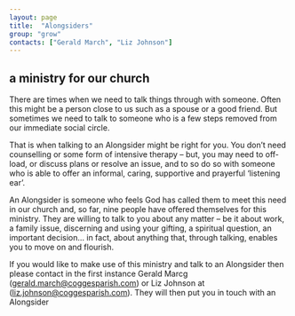 ```yaml
---
layout: page
title:  "Alongsiders"
group: "grow"
contacts: ["Gerald March", "Liz Johnson"]
---
```



## a ministry for our church

There are times when we need to talk things through with someone. Often this might be a person close to us such as a spouse or a good friend. But sometimes we need to talk to someone who is a few steps removed from our immediate social circle. 

That is when talking to an Alongsider might be right for you. You don’t need counselling or some form of intensive therapy – but, you may need to off-load, or discuss plans or resolve an issue, and to so do so with someone who is able to offer an informal, caring, supportive and prayerful ‘listening ear’.  

An Alongsider is someone who feels God has called them to meet this need in our church and, so far, nine people have offered themselves for this ministry. They are willing to talk to you about any matter – be it about work, a family issue, discerning and using your gifting, a spiritual question, an important decision… in fact, about anything that, through talking, enables you to move on and flourish.

If you would like to make use of this ministry and talk to an Alongsider then please contact in the first instance Gerald Marcg (gerald.march@coggesparish.com) or Liz Johnson at (liz.johnson@coggesparish.com).  They will then put you in touch with an Alongsider  

